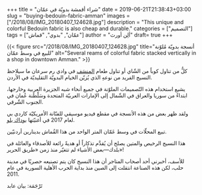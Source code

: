 +++
title = "شراء أقمشة بدويّة في عمّان"
date = 2019-06-21T21:38:43+03:00
slug = "buying-bedouin-fabric-amman"
images = ["/2018/08/IMG_20180407_124628.jpg"]
description = "This unique and colorful Bedouin fabric is also cheap and durable."
categories = ["التصميم"]
tags = ["عمّان", "بدوي", "قماش"]
author = "ألِن أورث"
draft= true
+++

{{< figure src="/2018/08/IMG_20180407_124628.jpg" title="أنسجة بدويّة مُلوّنة للبيع في وسط عمّان" alt="Several reams of colorful fabric stacked vertically in a shop in downtown Amman." >}}


كلُّ من تناول كوباً من الشّاي أو تناول طعام [المنسَف](https://ar.wikipedia.org/wiki/%D9%85%D9%86%D8%B3%D9%81) في وادي رم سرعان ما سيلاحظ النسيج الفريد من نوعهِ الذي يُزيّن الخيام البدويّة التقليديّة في الأردن.

يشيع استخدام هذه التّصميمات الملوّنة في جميع أنحاء شبه الجزيرة العربية وخارجها، ابتداءً من سوريا والعراق في الشّمال إلى الإمارات العربيّة المتحدة وسَلْطَنة عُمان في الجنوب الشّرقي.

ولقد ظهر بعض من هذه الأنسجة في مقطع فيديو موسيقي للفنّانة الأمريكيّة كاردي بي لعام 2017 في أغنيّتها [بوداك يلو](https://www.youtube.com/watch?v=PEGccV-NOm8).

<!--more-->

تبيع المحلّات في وسط عَمّان المتر الواحد من هذا القُماش بدينارين أردنيّين.

هذا النسيج الرخيص والمتين يصلح أن يُقدَّم تذكاراً أو هديةً رائعة للأصدقاء والعائلة في بلدك—بعض الأشياء لم تتغيّر منذ زمن «طريق الحرير»!

للأسف، أخبرني أحد أصحاب المتاجر أن هذا النسيج كان يتم تصنيعه حصريًا في مدينة حلب، لكن هذه الصناعة انتقلت إلى الصين منذ بداية الحرب الأهلية السورية في عام 2011.

تَرْجَمَة: بيان عابد
